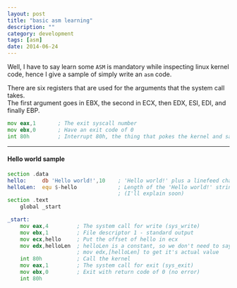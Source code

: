 ```yaml
---
layout: post
title: "basic asm learning"
description: ""
category: development
tags: [asm]
date: 2014-06-24
---
```

Well, I have to say learn some `ASM` is mandatory while inspecting linux kernel code, hence I give a sample of simply write an `asm` code.   

There are six registers that are used for the arguments that the system call takes.   
The first argument goes in EBX, the second in ECX, then EDX, ESI, EDI, and finally EBP.  

```asm
mov	eax,1       ; The exit syscall number
mov	ebx,0       ; Have an exit code of 0
int	80h         ; Interrupt 80h, the thing that pokes the kernel and says, "Yo, do this"
```

------

#### Hello world sample
	
```asm
section .data
hello:     db 'Hello world!',10    ; 'Hello world!' plus a linefeed character
helloLen:  equ $-hello             ; Length of the 'Hello world!' string
                                   ; (I'll explain soon)
section .text
	global _start

_start:
	mov eax,4         ; The system call for write (sys_write)
	mov ebx,1         ; File descriptor 1 - standard output
	mov ecx,hello     ; Put the offset of hello in ecx
	mov edx,helloLen  ; helloLen is a constant, so we don't need to say
	                  ; mov edx,[helloLen] to get it's actual value
	int 80h           ; Call the kernel
	mov eax,1         ; The system call for exit (sys_exit)
	mov ebx,0         ; Exit with return code of 0 (no error)
	int 80h
```
